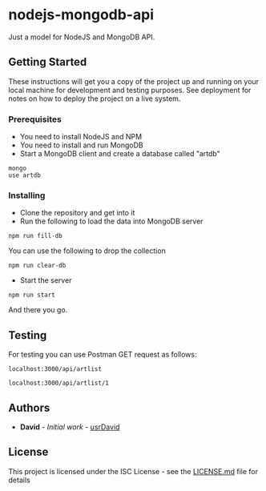 # nodejs-mongodb-api

Just a model for NodeJS and MongoDB API.

## Getting Started

These instructions will get you a copy of the project up and running on your local machine for development and testing purposes. See deployment for notes on how to deploy the project on a live system.

### Prerequisites

* You need to install NodeJS and NPM
* You need to install and run MongoDB
* Start a MongoDB client and create a database called "artdb"

```
mongo
use artdb
```

### Installing

* Clone the repository and get into it
* Run the following to load the data into MongoDB server

```
npm run fill-db
```

You can use the following to drop the collection

```
npm run clear-db
```

* Start the server

```
npm run start
```

And there you go.

## Testing

For testing you can use Postman GET request as follows:

```
localhost:3000/api/artlist
```

```
localhost:3000/api/artlist/1
```

## Authors

* **David** - *Initial work* - [usrDavid](http://www.usrdavid.com)

## License

This project is licensed under the ISC License - see the [LICENSE.md](LICENSE.md) file for details
